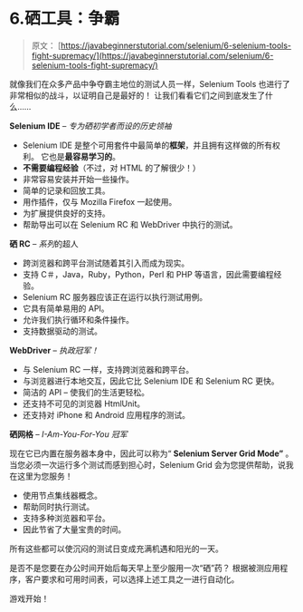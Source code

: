 # 6.硒工具：争霸

> 原文： [https://javabeginnerstutorial.com/selenium/6-selenium-tools-fight-supremacy/](https://javabeginnerstutorial.com/selenium/6-selenium-tools-fight-supremacy/)

就像我们在众多产品中争夺霸主地位的测试人员一样，Selenium Tools 也进行了非常相似的战斗，以证明自己是最好的！ 让我们看看它们之间到底发生了什么……

**Selenium IDE** – *专为硒初学者而设的历史领袖*

*   Selenium IDE 是整个可用套件中最简单的**框架**，并且拥有这样做的所有权利。 它也是**最容易学习的**。
*   **不需要编程经验**（不过，对 HTML 的了解很少！）
*   非常容易安装并开始一些操作。
*   简单的记录和回放工具。
*   用作插件，仅与 Mozilla Firefox 一起使用。
*   为扩展提供良好的支持。
*   帮助导出可以在 Selenium RC 和 WebDriver 中执行的测试。

**硒 RC** – *系列*的超人

*   跨浏览器和跨平台测试随着其引入而成为现实。
*   支持 C＃，Java，Ruby，Python，Perl 和 PHP 等语言，因此需要编程经验。
*   Selenium RC 服务器应该正在运行以执行测试用例。
*   它具有简单易用的 API。
*   允许我们执行循环和条件操作。
*   支持数据驱动的测试。

**WebDriver** – *执政冠军！*

*   与 Selenium RC 一样，支持跨浏览器和跨平台。
*   与浏览器进行本地交互，因此它比 Selenium IDE 和 Selenium RC 更快。
*   简洁的 API – 使我们的生活更轻松。
*   还支持不可见的浏览器 HtmlUnit。
*   还支持对 iPhone 和 Android 应用程序的测试。

**硒网格** – *I-Am-You-For-You 冠军*

现在它已内置在服务器本身中，因此可以称为“ **Selenium Server Grid Mode”** 。 当您必须一次运行多个测试而感到担心时，Selenium Grid 会为您提供帮助，说我在这里为您服务！

*   使用节点集线器概念。
*   帮助同时执行测试。
*   支持多种浏览器和平台。
*   因此节省了大量宝贵的时间。

所有这些都可以使沉闷的测试日变成充满机遇和阳光的一天。

是否不是您要在办公时间开始后每天早上至少服用一次“硒”药？ 根据被测应用程序，客户要求和可用时间表，可以选择上述工具之一进行自动化。

游戏开始！

